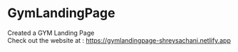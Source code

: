 # GymLandingPage
Created a  GYM Landing Page<br>
Check out the website at : https://gymlandingpage-shreysachani.netlify.app
